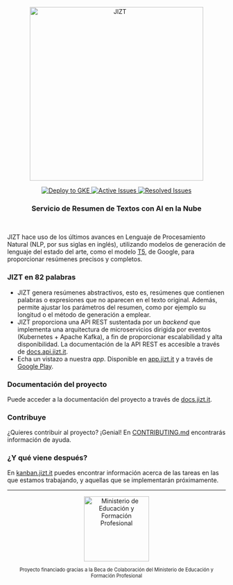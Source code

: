 <p align="center"><img width="400" src="https://github.com/dmlls/jizt/blob/main/img/readme/JIZT-logo.svg" alt="JIZT"></p>

<p align="center" display="inline-block">
  <a href="https://github.com/dmlls/jizt/actions?query=workflow%3A%22Deploy+to+GKE%22">
    <img src="https://github.com/dmlls/jizt/workflows/Deploy%20to%20GKE/badge.svg?branch=main" alt="Deploy to GKE">
  </a>
  <a href="https://deepsource.io/gh/dmlls/jizt/?ref=repository-badge">
    <img src="https://deepsource.io/gh/dmlls/jizt.svg/?label=active+issues" alt="Active Issues">
  </a>
  <a href="https://deepsource.io/gh/dmlls/jizt/?ref=repository-badge">
    <img src="https://deepsource.io/gh/dmlls/jizt.svg/?label=resolved+issues" alt="Resolved Issues">
  </a>
</p>

<h3 align="center">Servicio de Resumen de Textos con AI en la Nube</h3>
<br/> 

JIZT hace uso de los últimos avances en Lenguaje de Procesamiento Natural (NLP, por sus siglas en inglés), utilizando modelos de generación de lenguaje del estado del arte, como el modelo <a href="https://arxiv.org/abs/1910.10683">T5</a>, de Google, para proporcionar resúmenes precisos y completos.

### JIZT en 82 palabras

- JIZT genera resúmenes abstractivos, esto es, resúmenes que contienen palabras o expresiones que no aparecen en el texto original. Además, permite ajustar los parámetros del resumen, como por ejemplo su longitud o el método de generación a emplear.
- JIZT proporciona una API REST sustentada por un *backend* que implementa una arquitectura de microservicios dirigida por eventos (Kubernetes + Apache Kafka), a fin de proporcionar escalabilidad y alta disponibilidad. La documentación de la API REST es accesible a través de [docs.api.jizt.it](https://docs.api.jizt.it).
- Echa un vistazo a nuestra *app*. Disponible en [app.jizt.it](https://app.jizt.it) y a través de [Google Play](https://play.google.com/store/apps/details?id=it.jizt.app).

### Documentación del proyecto

Puede acceder a la documentación del proyecto a través de [docs.jizt.it](https://docs.jizt.it).

### Contribuye

¿Quieres contribuir al proyecto? ¡Genial! En [CONTRIBUTING.md](https://github.com/dmlls/jizt/blob/main/CONTRIBUTING.md) encontrarás información de ayuda.

### ¿Y qué viene después?

En <a href="https://board.jizt.it/public/board/c08ea3322e2876652a0581e79d6430e2dc0c27720d8a06d7853e84c3cd2b">kanban.jizt.it</a> puedes encontrar información acerca de las tareas en las que estamos trabajando, y aquellas que se implementarán próximamente.

---

<div align="center">
  <span align="center"> <img width="150" class="center" src="https://github.com/dmlls/jizt/blob/main/img/readme/ministerio-logo.png" alt="Ministerio de Educación y Formación Profesional"></span>
  <p align="center" style="font-size:0.8em">Proyecto financiado gracias a la Beca de Colaboración del Ministerio de Educación y Formación Profesional</p>
</div>
